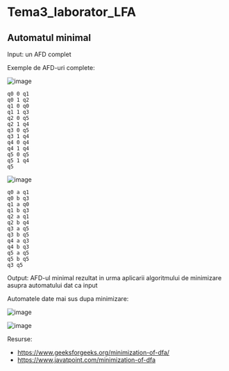 # Tema3_laborator_LFA

## Automatul minimal


Input: un AFD complet

Exemple de AFD-uri complete:

![image](https://github.com/teodorma/Tema3_laborator_LFA/assets/108132918/66454f48-91a4-44c8-a42e-dc873f78cc8b)

    q0 0 q1
    q0 1 q2
    q1 0 q0
    q1 1 q3
    q2 0 q5
    q2 1 q4
    q3 0 q5
    q3 1 q4
    q4 0 q4
    q4 1 q4
    q5 0 q5
    q5 1 q4
    q5


![image](https://github.com/teodorma/Tema3_laborator_LFA/assets/108132918/32661430-c792-4982-94fc-93ccd56c9578)

    q0 a q1
    q0 b q3
    q1 a q0
    q1 b q3
    q2 a q1
    q2 b q4
    q3 a q5
    q3 b q5
    q4 a q3
    q4 b q3
    q5 a q5
    q5 b q5
    q3 q5

Output: AFD-ul minimal rezultat in urma aplicarii algoritmului de minimizare asupra automatului dat ca input

Automatele date mai sus dupa minimizare:

![image](https://github.com/teodorma/Tema3_laborator_LFA/assets/108132918/b5d2ac0e-f371-455b-b007-2a613a54a6d4)


![image](https://github.com/teodorma/Tema3_laborator_LFA/assets/108132918/04808349-7ae8-4a7d-ab23-9c73bcc45e4e)

Resurse: 
- https://www.geeksforgeeks.org/minimization-of-dfa/
- https://www.javatpoint.com/minimization-of-dfa
